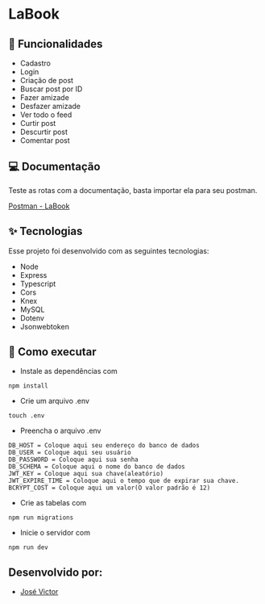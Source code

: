 # LaBook

## :memo: Funcionalidades

- Cadastro
- Login
- Criação de post
- Buscar post por ID
- Fazer amizade
- Desfazer amizade
- Ver todo o feed
- Curtir post
- Descurtir post
- Comentar post

## 💻 Documentação

Teste as rotas com a documentação, basta importar ela para seu postman.

[Postman - LaBook]()

## ✨ Tecnologias

Esse projeto foi desenvolvido com as seguintes tecnologias:

- Node
- Express
- Typescript
- Cors
- Knex
- MySQL
- Dotenv
- Jsonwebtoken

## 🚀 Como executar

- Instale as dependências com

```
npm install
```

- Crie um arquivo .env

```
touch .env
```

- Preencha o arquivo .env

```
DB_HOST = Coloque aqui seu endereço do banco de dados
DB_USER = Coloque aqui seu usuário
DB_PASSWORD = Coloque aqui sua senha
DB_SCHEMA = Coloque aqui o nome do banco de dados
JWT_KEY = Coloque aqui sua chave(aleatório)
JWT_EXPIRE_TIME = Coloque aqui o tempo que de expirar sua chave.
BCRYPT_COST = Coloque aqui um valor(O valor padrão é 12)
```

- Crie as tabelas com

```
npm run migrations
```

- Inicie o servidor com

```
npm run dev
```

## Desenvolvido por:

- [José Victor](https://www.linkedin.com/in/jose-victor-tf/)
